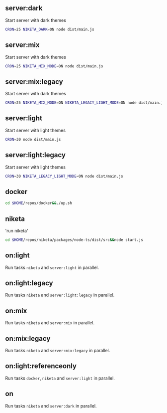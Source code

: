 ## server:dark

Start server with dark themes

```bash
CRON=25 NIKETA_DARK=ON node dist/main.js
```

## server:mix

Start server with dark themes

```bash
CRON=25 NIKETA_MIX_MODE=ON node dist/main.js
```

## server:mix:legacy

Start server with dark themes

```bash
CRON=25 NIKETA_MIX_MODE=ON NIKETA_LEGACY_LIGHT_MODE=ON node dist/main.js
```

## server:light

Start server with light themes

```bash
CRON=30 node dist/main.js
```

## server:light:legacy

Start server with light themes

```bash
CRON=30 NIKETA_LEGACY_LIGHT_MODE=ON node dist/main.js
```

## docker

```bash
cd $HOME/repos/docker&&./up.sh
```

## niketa

'run niketa'

```bash
cd $HOME/repos/niketa/packages/node-ts/dist/src&&node start.js
```

## on:light

Run tasks `niketa` and `server:light` in parallel.

## on:light:legacy

Run tasks `niketa` and `server:light:legacy` in parallel.

## on:mix

Run tasks `niketa` and `server:mix` in parallel.

## on:mix:legacy

Run tasks `niketa` and `server:mix:legacy` in parallel.

## on:light:referenceonly

Run tasks `docker`, `niketa` and `server:light` in parallel.

## on

Run tasks `niketa` and `server:dark` in parallel.
